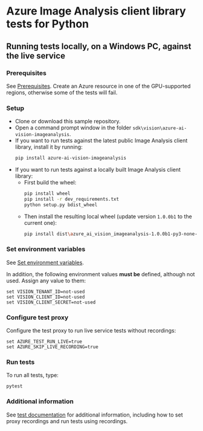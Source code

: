 # Azure Image Analysis client library tests for Python

## Running tests locally, on a Windows PC, against the live service

### Prerequisites

See [Prerequisites](https://github.com/Azure/azure-sdk-for-python/blob/main/sdk/vision/azure-ai-vision-imageanalysis/README.md#prerequisites). Create an Azure resource in one of the GPU-supported regions, otherwise some of the tests will fail.

### Setup

* Clone or download this sample repository.
* Open a command prompt window in the folder `sdk\vision\azure-ai-vision-imageanalysis`.
* If you want to run tests against the latest public Image Analysis client library, install it by running:
   ```bash
   pip install azure-ai-vision-imageanalysis
   ```
* If you want to run tests against a locally built Image Analysis client library:
    * First build the wheel:
        ```bash
        pip install wheel
        pip install -r dev_requirements.txt
        python setup.py bdist_wheel
        ```
    * Then install the resulting local wheel (update version `1.0.0b1` to the current one):
        ```bash
        pip install dist\azure_ai_vision_imageanalysis-1.0.0b1-py3-none-any.whl --user --force-reinstall
        ```


### Set environment variables

See [Set environment variables](https://github.com/Azure/azure-sdk-for-python/blob/main/sdk/vision/azure-ai-vision-imageanalysis/README.md#set-environment-variables).

In addition, the following environment values **must be** defined, although not used. Assign any value to them:
```
set VISION_TENANT_ID=not-used
set VISION_CLIENT_ID=not-used
set VISION_CLIENT_SECRET=not-used
```

### Configure test proxy

Configure the test proxy to run live service tests without recordings:
```
set AZURE_TEST_RUN_LIVE=true
set AZURE_SKIP_LIVE_RECORDING=true
```

### Run tests

To run all tests, type:
```
pytest
```

### Additional information

See [test documentation](https://github.com/Azure/azure-sdk-for-python/blob/main/doc/dev/tests.md) for additional information, including how to set proxy recordings and run tests using recordings.